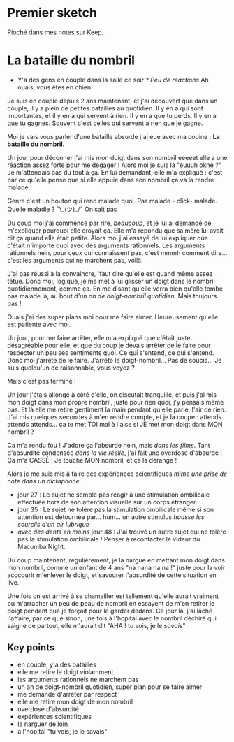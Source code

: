# Premier sketch

Pioché dans mes notes sur Keep.

# La bataille du nombril

- Y'a des gens en couple dans la salle ce soir ? _Peu de réactions_ Ah ouais, vous êtes en chien

Je suis en couple depuis 2 ans maintenant, et j'ai découvert que dans un couple, il y a plein de petites batailles au quotidien. Il y en a qui sont importantes, et il y en a qui servent à rien. Il y en a que tu perds. Il y en a que tu gagnes. Souvent c'est celles qui servent à rien que je gagne.

Moi je vais vous parler d'une bataille absurde j'ai eue avec ma copine : **La bataille du nombril.**

Un jour pour déconner j'ai mis mon doigt dans son nombril eeeeet elle a une réaction assez forte pour me dégager ! Alors moi je suis là "euuuh okhé ?" Je m'attendais pas du tout à ça. En lui demandant, elle m'a expliqué : c'est par ce qu'elle pense que si elle appuie dans son nombril ça va la rendre malade.

Genre c'est un bouton qui rend malade quoi. Pas malade - click- malade. Quelle maladie ? ¯\\\_(ツ)\_/¯ On sait pas

Du coup moi j'ai commencé par rire, _beaucoup_, et je lui ai demandé de m'expliquer pourquoi elle croyait ça. Elle m'a répondu que sa mère lui avait dit ça quand elle était petite. Alors moi j'ai essayé de lui expliquer que c'était n'importe quoi avec des arguments rationnels. Les arguments rationnels hein, pour ceux qui connaissent pas, c'est mmmh comment dire... c'est les arguments qui ne marchent pas, voilà.

J'ai pas réussi à la convaincre, 'faut dire qu'elle est quand même assez têtue. Donc moi, logique, je me met à lui glisser un doigt dans le nombril quotidiennement, comme ça. En me disant qu'elle verra bien qu'elle tombe pas malade là, au bout _d'un an de doigt-nombril quotidien_. Mais toujours pas !

Ouais j'ai des super plans moi pour me faire aimer. Heureusement qu'elle est patiente avec moi. 


Un jour, pour me faire arrêter, elle m'a expliqué que c'était juste désagréable pour elle, et que du coup je devais arrêter de le faire pour respecter un peu ses sentiments quoi. Ce qui s'entend, ce qui s'entend. Donc moi j'arrête de le faire. J'arrête le doigt-nombril... Pas de soucis... Je suis quelqu'un de raisonnable, vous voyez ?

Mais c'est pas terminé !

Un jour j'étais allongé à côté d'elle, on discutait tranquille, et puis j'ai mis mon doigt dans mon propre nombril, juste pour rien quoi, j'y pensais même pas. Et là elle me retire gentiment la main pendant qu'elle parle, l'air de rien. J'ai mis quelques secondes à m'en rendre compte, et je la coupe : attends attends attends... ça te met TOI mal à l'aise si JE met mon doigt dans MON nombril ?

Ca m'a rendu fou ! J'adore ça l'absurde hein, mais _dans les films_. Tant d'absurdité condensée _dans la vie réelle_, j'ai fait une overdose d'absurde ! Ça m'a CASSÉ ! Je touche MON nombril, et ça la dérange !

Alors je me suis mis à faire des expériences scientifiques *mime une prise de note dans un dictaphone* :
- jour 27 : Le sujet ne semble pas réagir à une stimulation ombilicale effectuée hors de son attention visuelle sur un corps étranger.
- jour 35 : Le sujet ne tolère pas la stimulation ombilicale même si son attention est détournée par... hum... un autre stimulus _hausse les sourcils d'un air lubrique_
- _avec des dents en moins_ jour 48 : J'ai trouvé un autre sujet qui ne tolère pas la stimulation ombilicale ! Penser à recontacter le videur du Macumba Night.

Du coup maintenant, régulièrement, je la nargue en mettant mon doigt dans mon nombril, comme un enfant de 4 ans "na nana na na !" juste pour la voir acccourir m'enlever le doigt, et savourer l'absurdité de cette situation en live.


Une fois on est arrivé à se chamailler est tellement qu'elle aurait vraiment pu m'arracher un peu de peau de nombril en essayent de m'en retirer le doigt pendant que je forçait pour le garder dedans. Ce jour là, j'ai lâché l'affaire, par ce que sinon, une fois à l'hopital avec le nombril déchiré qui saigne de partout, elle m'aurait dit "AHA ! tu vois, je le _savais_"


## Key points

- en couple, y'a des batailles
- elle me retire le doigt violamment
- les arguments rationnels ne marchent pas
- un an de doigt-nombril quotidien, super plan pour se faire aimer
- me demande d'arrêter par respect
- elle me retire mon doigt de mon nombril
- overdose d'absurdité
- expériences scientifiques
- la narguer de loin
- a l'hopital "tu vois, je le savais"
